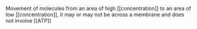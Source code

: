 Movement of molecules from an area of high [[concentration]] to an area of low [[concentration]], it may or may not be across a membrane and does not involve [[ATP]]

